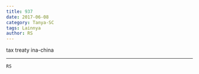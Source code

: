 ```yaml
---
title: 937
date: 2017-06-08
category: Tanya-SC
tags: Lainnya
author: RS
---
```


tax treaty ina-china

---



`RS`

